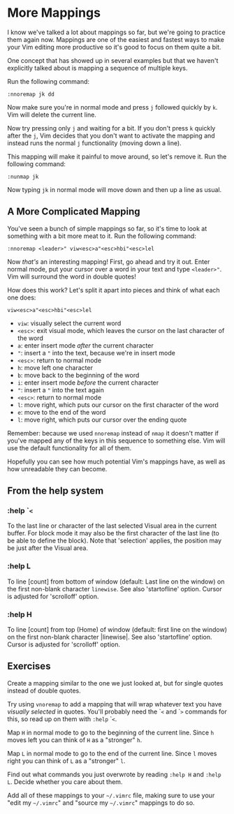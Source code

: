 More Mappings
=============

I know we've talked a lot about mappings so far, but we're going to
practice them again now.  Mappings are one of the easiest and fastest
ways to make your Vim editing more productive so it's good to focus on
them quite a bit.

One concept that has showed up in several examples but that we haven't
explicitly talked about is mapping a sequence of multiple keys.

Run the following command:

    :nnoremap jk dd

Now make sure you're in normal mode and press `j` followed quickly by
`k`.  Vim will delete the current line.

Now try pressing only `j` and waiting for a bit.  If you don't press `k`
quickly after the `j`, Vim decides that you don't want to activate the
mapping and instead runs the normal `j` functionality (moving down a
line).

This mapping will make it painful to move around, so let's remove it.
Run the following command:

    :nunmap jk

Now typing `jk` in normal mode will move down and then up a line as
usual.

A More Complicated Mapping
--------------------------

You've seen a bunch of simple mappings so far, so it's time to look at
something with a bit more meat to it.  Run the following command:

    :nnoremap <leader>" viw<esc>a"<esc>hbi"<esc>lel

Now *that's* an interesting mapping!  First, go ahead and try it out.
Enter normal mode, put your cursor over a word in your text and type
`<leader>"`.  Vim will surround the word in double quotes!

How does this work?  Let's split it apart into pieces and think of what
each one does:

    viw<esc>a"<esc>hbi"<esc>lel

* `viw`: visually select the current word
* `<esc>`: exit visual mode, which leaves the cursor on the last
  character of the word
* `a`: enter insert mode *after* the current character
* `"`: insert a `"` into the text, because we're in insert mode
* `<esc>`: return to normal mode
* `h`: move left one character
* `b`: move back to the beginning of the word
* `i`: enter insert mode *before* the current character
* `"`: insert a `"` into the text again
* `<esc>`: return to normal mode
* `l`: move right, which puts our cursor on the first character of the
  word
* `e`: move to the end of the word
* `l`: move right, which puts our cursor over the ending quote

Remember: because we used `nnoremap` instead of `nmap` it doesn't matter
if you've mapped any of the keys in this sequence to something else.
Vim will use the default functionality for all of them.

Hopefully you can see how much potential Vim's mappings have, as well as
how unreadable they can become.

From the help system
--------------------

### :help \``<`

To the last line or character of the last selected Visual area in the
current buffer.  For block mode it may also be the first character of
the last line (to be able to define the block).  Note that 'selection'
applies, the position may be just after the Visual area.

### :help L

To line [count] from bottom of window (default: Last line on the window)
on the first non-blank character `linewise`. See also 'startofline'
option.  Cursor is adjusted for 'scrolloff' option.

### :help H

To line [count] from top (Home) of window (default: first line on the
window) on the first non-blank character |linewise|.  See also
'startofline' option.  Cursor is adjusted for 'scrolloff' option.

Exercises
---------

Create a mapping similar to the one we just looked at, but for single
quotes instead of double quotes.

Try using `vnoremap` to add a mapping that will wrap whatever text you
have *visually selected* in quotes.  You'll probably need the \``<`
and \``>` commands for this, so read up on them with `:help` \``<`.

Map `H` in normal mode to go to the beginning of the current line.
Since `h` moves left you can think of `H` as a "stronger" `h`.

Map `L` in normal mode to go to the end of the current line. Since `l`
moves right you can think of `L` as a "stronger" `l`.

Find out what commands you just overwrote by reading `:help H` and
`:help L`.  Decide whether you care about them.

Add all of these mappings to your `~/.vimrc` file, making sure to use
your "edit my `~/.vimrc`" and "source my `~/.vimrc`" mappings to do so.

